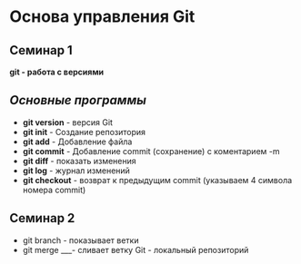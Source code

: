 # Основа управления Git

## Семинар 1 

**git - работа с версиями**

## *Основные программы*
* **git version** - версия Git
* **git init** - Создание репозитория
* **git add** - Добавление файла
* **git commit** - Добавление commit (сохранение) с коментарием -m
* **git diff** - показать изменения 
* **git log** - журнал изменений 
* **git checkout** - возврат к предыдущим commit (указываем 4 символа номера commit) 

## Семинар 2

* git branch - показывает ветки
* git merge ___- сливает ветку
Git - локальный репозиторий